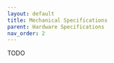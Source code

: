 ```yaml
---
layout: default
title: Mechanical Specifications
parent: Hardware Specifications
nav_order: 2
---
```


TODO

